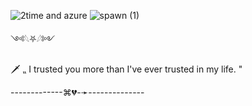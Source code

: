 
![2time and azure](https://github.com/user-attachments/assets/72cf465e-7108-40db-864a-0596d2eb37c5)
![spawn (1)](https://github.com/user-attachments/assets/7f6e20f0-bbd0-43d8-9589-7bbbf0925d93)

༺𓆩⛧𓆪༻

🗡 ⹂ I trusted you more than I've ever trusted in my life. "

-------------⌘💔-➛--------------

